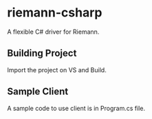 riemann-csharp
==============

A flexible C# driver for Riemann.


Building Project
--------------
Import the project on VS and Build.

Sample Client
--------------
A sample code to use client is in Program.cs file.
